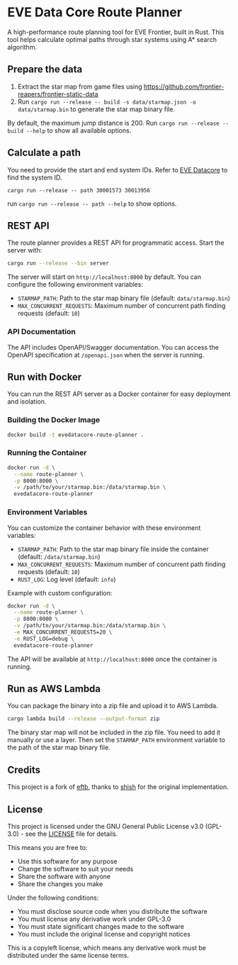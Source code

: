 # EVE Data Core Route Planner

A high-performance route planning tool for EVE Frontier, built in Rust. This tool helps calculate optimal paths through star systems using A\* search algorithm.

## Prepare the data

1. Extract the star map from game files using https://github.com/frontier-reapers/frontier-static-data
2. Run `cargo run --release -- build -s data/starmap.json -o data/starmap.bin` to generate the star map binary file.

By default, the maximum jump distance is 200. Run `cargo run --release -- build --help` to show all available options.

## Calculate a path

You need to provide the start and end system IDs. Refer to [EVE Datacore](https://evedataco.re/explore/solarsystems) to find the system ID.

`cargo run --release -- path 30001573 30013956`

run `cargo run --release -- path --help` to show options.

## REST API

The route planner provides a REST API for programmatic access. Start the server with:

```bash
cargo run --release --bin server
```

The server will start on `http://localhost:8000` by default. You can configure the following environment variables:

- `STARMAP_PATH`: Path to the star map binary file (default: `data/starmap.bin`)
- `MAX_CONCURRENT_REQUESTS`: Maximum number of concurrent path finding requests (default: `10`)



### API Documentation

The API includes OpenAPI/Swagger documentation. You can access the OpenAPI specification at `/openapi.json` when the server is running.

## Run with Docker

You can run the REST API server as a Docker container for easy deployment and isolation.

### Building the Docker Image

```bash
docker build -t evedatacore-route-planner .
```

### Running the Container

```bash
docker run -d \
  --name route-planner \
  -p 8000:8000 \
  -v /path/to/your/starmap.bin:/data/starmap.bin \
  evedatacore-route-planner
```

### Environment Variables

You can customize the container behavior with these environment variables:

- `STARMAP_PATH`: Path to the star map binary file inside the container (default: `/data/starmap.bin`)
- `MAX_CONCURRENT_REQUESTS`: Maximum number of concurrent path finding requests (default: `10`)
- `RUST_LOG`: Log level (default: `info`)

Example with custom configuration:

```bash
docker run -d \
  --name route-planner \
  -p 8000:8000 \
  -v /path/to/your/starmap.bin:/data/starmap.bin \
  -e MAX_CONCURRENT_REQUESTS=20 \
  -e RUST_LOG=debug \
  evedatacore-route-planner
```

The API will be available at `http://localhost:8000` once the container is running.

## Run as AWS Lambda

You can package the binary into a zip file and upload it to AWS Lambda.

```bash
cargo lambda build --release --output-format zip
```

The binary star map will not be included in the zip file. You need to add it manually or use a layer.
Then set the `STARMAP_PATH` environment variable to the path of the star map binary file.

## Credits

This project is a fork of [eftb](https://github.com/shish/eftb), thanks to [shish](https://github.com/shish) for the original implementation.

## License

This project is licensed under the GNU General Public License v3.0 (GPL-3.0) - see the [LICENSE](LICENSE) file for details.

This means you are free to:

- Use this software for any purpose
- Change the software to suit your needs
- Share the software with anyone
- Share the changes you make

Under the following conditions:

- You must disclose source code when you distribute the software
- You must license any derivative work under GPL-3.0
- You must state significant changes made to the software
- You must include the original license and copyright notices

This is a copyleft license, which means any derivative work must be distributed under the same license terms.
